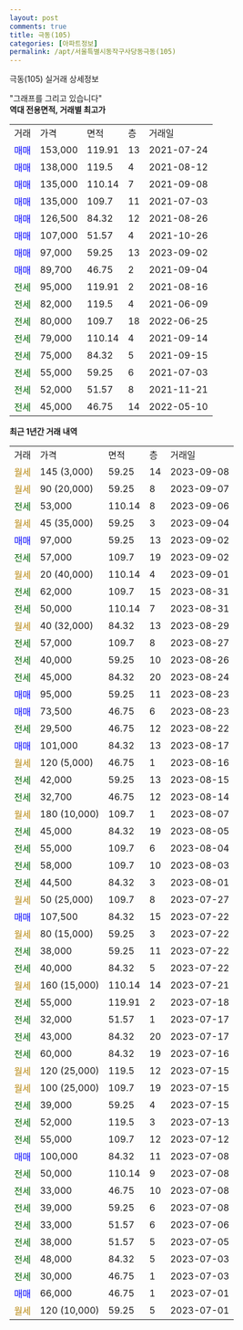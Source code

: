 ```yaml
---
layout: post
comments: true
title: 극동(105)
categories: [아파트정보]
permalink: /apt/서울특별시동작구사당동극동(105)
---
```


극동(105) 실거래 상세정보

<script type="text/javascript">
  google.charts.load('current', {'packages':['line', 'corechart']});
  google.charts.setOnLoadCallback(drawChart);

  function drawChart() {
    var data = new google.visualization.DataTable();
    data.addColumn('date', '거래일');
    data.addColumn('number', "매매");
    data.addColumn('number', "전세");
    data.addColumn('number', "전매");

    data.addRows([[new Date(Date.parse("2023-09-08")), null, null, null], [new Date(Date.parse("2023-09-07")), null, null, null], [new Date(Date.parse("2023-09-06")), null, 53000, null], [new Date(Date.parse("2023-09-04")), null, null, null], [new Date(Date.parse("2023-09-02")), 97000, null, null], [new Date(Date.parse("2023-09-02")), null, 57000, null], [new Date(Date.parse("2023-09-01")), null, null, null], [new Date(Date.parse("2023-08-31")), null, 62000, null], [new Date(Date.parse("2023-08-31")), null, 50000, null], [new Date(Date.parse("2023-08-29")), null, null, null], [new Date(Date.parse("2023-08-27")), null, 57000, null], [new Date(Date.parse("2023-08-26")), null, 40000, null], [new Date(Date.parse("2023-08-24")), null, 45000, null], [new Date(Date.parse("2023-08-23")), 95000, null, null], [new Date(Date.parse("2023-08-23")), 73500, null, null], [new Date(Date.parse("2023-08-22")), null, 29500, null], [new Date(Date.parse("2023-08-17")), 101000, null, null], [new Date(Date.parse("2023-08-16")), null, null, null], [new Date(Date.parse("2023-08-15")), null, 42000, null], [new Date(Date.parse("2023-08-14")), null, 32700, null], [new Date(Date.parse("2023-08-07")), null, null, null], [new Date(Date.parse("2023-08-05")), null, 45000, null], [new Date(Date.parse("2023-08-04")), null, 55000, null], [new Date(Date.parse("2023-08-03")), null, 58000, null], [new Date(Date.parse("2023-08-01")), null, 44500, null], [new Date(Date.parse("2023-07-27")), null, null, null], [new Date(Date.parse("2023-07-22")), 107500, null, null], [new Date(Date.parse("2023-07-22")), null, null, null], [new Date(Date.parse("2023-07-22")), null, 38000, null], [new Date(Date.parse("2023-07-22")), null, 40000, null], [new Date(Date.parse("2023-07-21")), null, null, null], [new Date(Date.parse("2023-07-18")), null, 55000, null], [new Date(Date.parse("2023-07-17")), null, 32000, null], [new Date(Date.parse("2023-07-17")), null, 43000, null], [new Date(Date.parse("2023-07-16")), null, 60000, null], [new Date(Date.parse("2023-07-15")), null, null, null], [new Date(Date.parse("2023-07-15")), null, null, null], [new Date(Date.parse("2023-07-15")), null, 39000, null], [new Date(Date.parse("2023-07-13")), null, 52000, null], [new Date(Date.parse("2023-07-12")), null, 55000, null], [new Date(Date.parse("2023-07-08")), 100000, null, null], [new Date(Date.parse("2023-07-08")), null, 50000, null], [new Date(Date.parse("2023-07-08")), null, 33000, null], [new Date(Date.parse("2023-07-08")), null, 39000, null], [new Date(Date.parse("2023-07-06")), null, 33000, null], [new Date(Date.parse("2023-07-05")), null, 38000, null], [new Date(Date.parse("2023-07-03")), null, 48000, null], [new Date(Date.parse("2023-07-03")), null, 30000, null], [new Date(Date.parse("2023-07-01")), 66000, null, null], [new Date(Date.parse("2023-07-01")), null, null, null]]);

    var options = {
      hAxis: {
        format: 'yyyy/MM/dd'
      },    
      lineWidth: 0,
      pointsVisible: true,    
      title: '최근 1년간 유형별 실거래가 분포',
      legend: { position: 'bottom' }
    };

    var formatter = new google.visualization.NumberFormat({pattern:'###,###'} );
    formatter.format(data, 1);
    formatter.format(data, 2);
    
    setTimeout(function() {
        var chart = new google.visualization.LineChart(document.getElementById('columnchart_material'));
        chart.draw(data, (options));
        document.getElementById('loading').style.display = 'none';
    }, 200);
  }
</script>


<div id="loading" style="z-index:20; display: block; margin-left: 0px">"그래프를 그리고 있습니다"</div>
<div id="columnchart_material" style="width: 95%; margin-left: 0px; display: block"></div>
<!-- contents start -->
<b>역대 전용면적, 거래별 최고가</b>
<table class="sortable">
    <tr>
      <td>거래</td>
      <td>가격</td>
      <td>면적</td>
      <td>층</td>
      <td>거래일</td>
    </tr>
        <tr>
          <td><a style="color: blue">매매</a></td>
          <td>153,000</td>
          <td>119.91</td>
          <td>13</td>
          <td>2021-07-24</td>
        </tr>            <tr>
          <td><a style="color: blue">매매</a></td>
          <td>138,000</td>
          <td>119.5</td>
          <td>4</td>
          <td>2021-08-12</td>
        </tr>            <tr>
          <td><a style="color: blue">매매</a></td>
          <td>135,000</td>
          <td>110.14</td>
          <td>7</td>
          <td>2021-09-08</td>
        </tr>            <tr>
          <td><a style="color: blue">매매</a></td>
          <td>135,000</td>
          <td>109.7</td>
          <td>11</td>
          <td>2021-07-03</td>
        </tr>            <tr>
          <td><a style="color: blue">매매</a></td>
          <td>126,500</td>
          <td>84.32</td>
          <td>12</td>
          <td>2021-08-26</td>
        </tr>            <tr>
          <td><a style="color: blue">매매</a></td>
          <td>107,000</td>
          <td>51.57</td>
          <td>4</td>
          <td>2021-10-26</td>
        </tr>            <tr>
          <td><a style="color: blue">매매</a></td>
          <td>97,000</td>
          <td>59.25</td>
          <td>13</td>
          <td>2023-09-02</td>
        </tr>            <tr>
          <td><a style="color: blue">매매</a></td>
          <td>89,700</td>
          <td>46.75</td>
          <td>2</td>
          <td>2021-09-04</td>
        </tr>        
        <tr>
              <td><a style="color: darkgreen">전세</a></td>
              <td>95,000</td>
              <td>119.91</td>
              <td>2</td>
              <td>2021-08-16</td>
            </tr>            <tr>
              <td><a style="color: darkgreen">전세</a></td>
              <td>82,000</td>
              <td>119.5</td>
              <td>4</td>
              <td>2021-06-09</td>
            </tr>            <tr>
              <td><a style="color: darkgreen">전세</a></td>
              <td>80,000</td>
              <td>109.7</td>
              <td>18</td>
              <td>2022-06-25</td>
            </tr>            <tr>
              <td><a style="color: darkgreen">전세</a></td>
              <td>79,000</td>
              <td>110.14</td>
              <td>4</td>
              <td>2021-09-14</td>
            </tr>            <tr>
              <td><a style="color: darkgreen">전세</a></td>
              <td>75,000</td>
              <td>84.32</td>
              <td>5</td>
              <td>2021-09-15</td>
            </tr>            <tr>
              <td><a style="color: darkgreen">전세</a></td>
              <td>55,000</td>
              <td>59.25</td>
              <td>6</td>
              <td>2021-07-03</td>
            </tr>            <tr>
              <td><a style="color: darkgreen">전세</a></td>
              <td>52,000</td>
              <td>51.57</td>
              <td>8</td>
              <td>2021-11-21</td>
            </tr>            <tr>
              <td><a style="color: darkgreen">전세</a></td>
              <td>45,000</td>
              <td>46.75</td>
              <td>14</td>
              <td>2022-05-10</td>
            </tr>        
    
</table>

<b>최근 1년간 거래 내역</b>

<table class="sortable">
    <tr>
      <td>거래</td>
      <td>가격</td>
      <td>면적</td>
      <td>층</td>
      <td>거래일</td>
    </tr>
    <tr>
      <td><a style="color: darkgoldenrod">월세</a></td>
      <td>145 (3,000)</td>
      <td>59.25</td>
      <td>14</td>
      <td>2023-09-08</td>
    </tr>          <tr>
      <td><a style="color: darkgoldenrod">월세</a></td>
      <td>90 (20,000)</td>
      <td>59.25</td>
      <td>8</td>
      <td>2023-09-07</td>
    </tr>          <tr>
      <td><a style="color: darkgreen">전세</a></td>
      <td>53,000</td>
      <td>110.14</td>
      <td>8</td>
      <td>2023-09-06</td>
    </tr>          <tr>
      <td><a style="color: darkgoldenrod">월세</a></td>
      <td>45 (35,000)</td>
      <td>59.25</td>
      <td>3</td>
      <td>2023-09-04</td>
    </tr>          <tr>
      <td><a style="color: blue">매매</a></td>
      <td>97,000</td>
      <td>59.25</td>
      <td>13</td>
      <td>2023-09-02</td>
    </tr>          <tr>
      <td><a style="color: darkgreen">전세</a></td>
      <td>57,000</td>
      <td>109.7</td>
      <td>19</td>
      <td>2023-09-02</td>
    </tr>          <tr>
      <td><a style="color: darkgoldenrod">월세</a></td>
      <td>20 (40,000)</td>
      <td>110.14</td>
      <td>4</td>
      <td>2023-09-01</td>
    </tr>          <tr>
      <td><a style="color: darkgreen">전세</a></td>
      <td>62,000</td>
      <td>109.7</td>
      <td>15</td>
      <td>2023-08-31</td>
    </tr>          <tr>
      <td><a style="color: darkgreen">전세</a></td>
      <td>50,000</td>
      <td>110.14</td>
      <td>7</td>
      <td>2023-08-31</td>
    </tr>          <tr>
      <td><a style="color: darkgoldenrod">월세</a></td>
      <td>40 (32,000)</td>
      <td>84.32</td>
      <td>13</td>
      <td>2023-08-29</td>
    </tr>          <tr>
      <td><a style="color: darkgreen">전세</a></td>
      <td>57,000</td>
      <td>109.7</td>
      <td>8</td>
      <td>2023-08-27</td>
    </tr>          <tr>
      <td><a style="color: darkgreen">전세</a></td>
      <td>40,000</td>
      <td>59.25</td>
      <td>10</td>
      <td>2023-08-26</td>
    </tr>          <tr>
      <td><a style="color: darkgreen">전세</a></td>
      <td>45,000</td>
      <td>84.32</td>
      <td>20</td>
      <td>2023-08-24</td>
    </tr>          <tr>
      <td><a style="color: blue">매매</a></td>
      <td>95,000</td>
      <td>59.25</td>
      <td>11</td>
      <td>2023-08-23</td>
    </tr>          <tr>
      <td><a style="color: blue">매매</a></td>
      <td>73,500</td>
      <td>46.75</td>
      <td>6</td>
      <td>2023-08-23</td>
    </tr>          <tr>
      <td><a style="color: darkgreen">전세</a></td>
      <td>29,500</td>
      <td>46.75</td>
      <td>12</td>
      <td>2023-08-22</td>
    </tr>          <tr>
      <td><a style="color: blue">매매</a></td>
      <td>101,000</td>
      <td>84.32</td>
      <td>13</td>
      <td>2023-08-17</td>
    </tr>          <tr>
      <td><a style="color: darkgoldenrod">월세</a></td>
      <td>120 (5,000)</td>
      <td>46.75</td>
      <td>1</td>
      <td>2023-08-16</td>
    </tr>          <tr>
      <td><a style="color: darkgreen">전세</a></td>
      <td>42,000</td>
      <td>59.25</td>
      <td>13</td>
      <td>2023-08-15</td>
    </tr>          <tr>
      <td><a style="color: darkgreen">전세</a></td>
      <td>32,700</td>
      <td>46.75</td>
      <td>12</td>
      <td>2023-08-14</td>
    </tr>          <tr>
      <td><a style="color: darkgoldenrod">월세</a></td>
      <td>180 (10,000)</td>
      <td>109.7</td>
      <td>1</td>
      <td>2023-08-07</td>
    </tr>          <tr>
      <td><a style="color: darkgreen">전세</a></td>
      <td>45,000</td>
      <td>84.32</td>
      <td>19</td>
      <td>2023-08-05</td>
    </tr>          <tr>
      <td><a style="color: darkgreen">전세</a></td>
      <td>55,000</td>
      <td>109.7</td>
      <td>6</td>
      <td>2023-08-04</td>
    </tr>          <tr>
      <td><a style="color: darkgreen">전세</a></td>
      <td>58,000</td>
      <td>109.7</td>
      <td>10</td>
      <td>2023-08-03</td>
    </tr>          <tr>
      <td><a style="color: darkgreen">전세</a></td>
      <td>44,500</td>
      <td>84.32</td>
      <td>3</td>
      <td>2023-08-01</td>
    </tr>          <tr>
      <td><a style="color: darkgoldenrod">월세</a></td>
      <td>50 (25,000)</td>
      <td>109.7</td>
      <td>8</td>
      <td>2023-07-27</td>
    </tr>          <tr>
      <td><a style="color: blue">매매</a></td>
      <td>107,500</td>
      <td>84.32</td>
      <td>15</td>
      <td>2023-07-22</td>
    </tr>          <tr>
      <td><a style="color: darkgoldenrod">월세</a></td>
      <td>80 (15,000)</td>
      <td>59.25</td>
      <td>3</td>
      <td>2023-07-22</td>
    </tr>          <tr>
      <td><a style="color: darkgreen">전세</a></td>
      <td>38,000</td>
      <td>59.25</td>
      <td>11</td>
      <td>2023-07-22</td>
    </tr>          <tr>
      <td><a style="color: darkgreen">전세</a></td>
      <td>40,000</td>
      <td>84.32</td>
      <td>5</td>
      <td>2023-07-22</td>
    </tr>          <tr>
      <td><a style="color: darkgoldenrod">월세</a></td>
      <td>160 (15,000)</td>
      <td>110.14</td>
      <td>14</td>
      <td>2023-07-21</td>
    </tr>          <tr>
      <td><a style="color: darkgreen">전세</a></td>
      <td>55,000</td>
      <td>119.91</td>
      <td>2</td>
      <td>2023-07-18</td>
    </tr>          <tr>
      <td><a style="color: darkgreen">전세</a></td>
      <td>32,000</td>
      <td>51.57</td>
      <td>1</td>
      <td>2023-07-17</td>
    </tr>          <tr>
      <td><a style="color: darkgreen">전세</a></td>
      <td>43,000</td>
      <td>84.32</td>
      <td>20</td>
      <td>2023-07-17</td>
    </tr>          <tr>
      <td><a style="color: darkgreen">전세</a></td>
      <td>60,000</td>
      <td>84.32</td>
      <td>19</td>
      <td>2023-07-16</td>
    </tr>          <tr>
      <td><a style="color: darkgoldenrod">월세</a></td>
      <td>120 (25,000)</td>
      <td>119.5</td>
      <td>12</td>
      <td>2023-07-15</td>
    </tr>          <tr>
      <td><a style="color: darkgoldenrod">월세</a></td>
      <td>100 (25,000)</td>
      <td>109.7</td>
      <td>19</td>
      <td>2023-07-15</td>
    </tr>          <tr>
      <td><a style="color: darkgreen">전세</a></td>
      <td>39,000</td>
      <td>59.25</td>
      <td>4</td>
      <td>2023-07-15</td>
    </tr>          <tr>
      <td><a style="color: darkgreen">전세</a></td>
      <td>52,000</td>
      <td>119.5</td>
      <td>3</td>
      <td>2023-07-13</td>
    </tr>          <tr>
      <td><a style="color: darkgreen">전세</a></td>
      <td>55,000</td>
      <td>109.7</td>
      <td>12</td>
      <td>2023-07-12</td>
    </tr>          <tr>
      <td><a style="color: blue">매매</a></td>
      <td>100,000</td>
      <td>84.32</td>
      <td>11</td>
      <td>2023-07-08</td>
    </tr>          <tr>
      <td><a style="color: darkgreen">전세</a></td>
      <td>50,000</td>
      <td>110.14</td>
      <td>9</td>
      <td>2023-07-08</td>
    </tr>          <tr>
      <td><a style="color: darkgreen">전세</a></td>
      <td>33,000</td>
      <td>46.75</td>
      <td>10</td>
      <td>2023-07-08</td>
    </tr>          <tr>
      <td><a style="color: darkgreen">전세</a></td>
      <td>39,000</td>
      <td>59.25</td>
      <td>6</td>
      <td>2023-07-08</td>
    </tr>          <tr>
      <td><a style="color: darkgreen">전세</a></td>
      <td>33,000</td>
      <td>51.57</td>
      <td>6</td>
      <td>2023-07-06</td>
    </tr>          <tr>
      <td><a style="color: darkgreen">전세</a></td>
      <td>38,000</td>
      <td>51.57</td>
      <td>5</td>
      <td>2023-07-05</td>
    </tr>          <tr>
      <td><a style="color: darkgreen">전세</a></td>
      <td>48,000</td>
      <td>84.32</td>
      <td>5</td>
      <td>2023-07-03</td>
    </tr>          <tr>
      <td><a style="color: darkgreen">전세</a></td>
      <td>30,000</td>
      <td>46.75</td>
      <td>1</td>
      <td>2023-07-03</td>
    </tr>          <tr>
      <td><a style="color: blue">매매</a></td>
      <td>66,000</td>
      <td>46.75</td>
      <td>1</td>
      <td>2023-07-01</td>
    </tr>          <tr>
      <td><a style="color: darkgoldenrod">월세</a></td>
      <td>120 (10,000)</td>
      <td>59.25</td>
      <td>5</td>
      <td>2023-07-01</td>
    </tr>      </table>
<!-- contents end -->    

